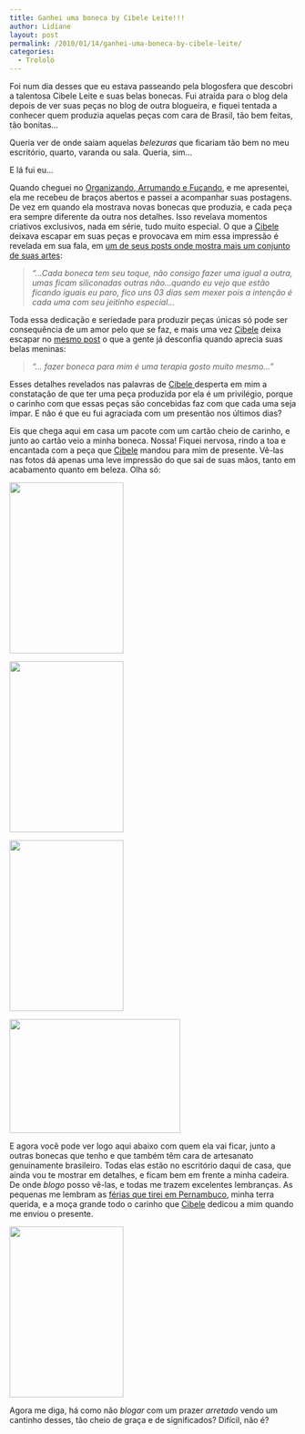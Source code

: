 ```yaml
---
title: Ganhei uma boneca by Cibele Leite!!!
author: Lidiane
layout: post
permalink: /2010/01/14/ganhei-uma-boneca-by-cibele-leite/
categories:
  - Trololó
---
```

[](https://www.trololodemulher.com.br/2010/01/DSC02105.jpg)[](https://www.trololodemulher.com.br/2010/01/DSC02005.jpg)[](https://www.trololodemulher.com.br/2010/01/DSC02101.jpg)Foi num dia desses que eu estava passeando pela blogosfera que descobri a talentosa Cibele Leite e suas belas bonecas. Fui atraída para o blog dela depois de ver suas peças no blog de outra blogueira, e fiquei tentada a conhecer quem produzia aquelas peças com cara de Brasil, tão bem feitas, tão bonitas…

Queria ver de onde saiam aquelas _belezuras_ que ficariam tão bem no meu escritório, quarto, varanda ou sala. Queria, sim…

E lá fui eu…

<!--more-->

Quando cheguei no <a href="http://organizandoarrumando.blogspot.com/" target="_blank" rel="noopener noreferrer">Organizando, Arrumando e Fuçando</a>, e me apresentei, ela me recebeu de braços abertos e passei a acompanhar suas postagens. De vez em quando ela mostrava novas bonecas que produzia, e cada peça era sempre diferente da outra nos detalhes. Isso revelava momentos criativos exclusivos, nada em série, tudo muito especial. O que a <a href="http://organizandoarrumando.blogspot.com/" target="_blank" rel="noopener noreferrer">Cibele</a> deixava escapar em suas peças e provocava em mim essa impressão é revelada em sua fala, em <a href="http://organizandoarrumando.blogspot.com/2009/12/minhas-bonecas.html" target="_blank" rel="noopener noreferrer">um de seus posts onde mostra mais um conjunto de suas artes</a>:

> _“…Cada boneca tem seu toque, não consigo fazer uma igual a outra, umas ficam siliconadas outras não&#8230;quando eu vejo que estão ficando iguais eu paro, fico uns 03 dias sem mexer pois a intenção é cada uma com seu jeitinho especial…_

Toda essa dedicação e seriedade para produzir peças únicas só pode ser consequência de um amor pelo que se faz, e mais uma vez <a href="http://organizandoarrumando.blogspot.com/" target="_blank" rel="noopener noreferrer">Cibele</a> deixa escapar no <a href="http://organizandoarrumando.blogspot.com/2009/12/minhas-bonecas.html" target="_blank" rel="noopener noreferrer">mesmo post</a> o que a gente já desconfia quando aprecia suas belas meninas:

> _“… fazer boneca para mim é uma terapia gosto muito mesmo…”_

Esses detalhes revelados nas palavras de <a href="http://organizandoarrumando.blogspot.com/" target="_blank" rel="noopener noreferrer">Cibele </a>desperta em mim a constatação de que ter uma peça produzida por ela é um privilégio, porque o carinho com que essas peças são concebidas faz com que cada uma seja ímpar. E não é que eu fui agraciada com um presentão nos últimos dias?

Eis que chega aqui em casa um pacote com um cartão cheio de carinho, e junto ao cartão veio a minha boneca. Nossa! Fiquei nervosa, rindo a toa e encantada com a peça que <a href="http://organizandoarrumando.blogspot.com/" target="_blank" rel="noopener noreferrer">Cibele</a> mandou para mim de presente. Vê-las nas fotos dá apenas uma leve impressão do que sai de suas mãos, tanto em acabamento quanto em beleza. Olha só:

[<img class="aligncenter size-medium wp-image-4084" title="DSC02105" src="https://www.trololodemulher.com.br/2010/01/DSC02105-200x300.jpg" alt="" width="200" height="300" />](https://www.trololodemulher.com.br/2010/01/DSC02105.jpg)

[<img class="aligncenter size-medium wp-image-4085" title="DSC02103" src="https://www.trololodemulher.com.br/2010/01/DSC02103-200x300.jpg" alt="" width="200" height="300" />](https://www.trololodemulher.com.br/2010/01/DSC02103.jpg)

[<img class="aligncenter size-medium wp-image-4086" title="DSC02104" src="https://www.trololodemulher.com.br/2010/01/DSC02104-200x300.jpg" alt="" width="200" height="300" />](https://www.trololodemulher.com.br/2010/01/DSC02104.jpg)

[<img class="aligncenter size-medium wp-image-4088" title="DSC02101" src="https://www.trololodemulher.com.br/2010/01/DSC02101-300x200.jpg" alt="" width="300" height="200" />](https://www.trololodemulher.com.br/2010/01/DSC02101.jpg)

E agora você pode ver logo aqui abaixo com quem ela vai ficar, junto a outras bonecas que tenho e que também têm cara de artesanato genuinamente brasileiro. Todas elas estão no escritório daqui de casa, que ainda vou te mostrar em detalhes, e ficam bem em frente a minha cadeira. De onde _blogo_ posso vê-las, e todas me trazem excelentes lembranças. As pequenas me lembram as <a href="http://www.trololodemulher.com.br/2009/11/12/mimos-de-frias-no-quarto-sala-cozinha-e-escritrio/" target="_self">férias que tirei em Pernambuco</a>, minha terra querida, e a moça grande todo o carinho que <a href="http://organizandoarrumando.blogspot.com/" target="_blank" rel="noopener noreferrer">Cibele</a> dedicou a mim quando me enviou o presente.

[<img class="aligncenter size-medium wp-image-4089" title="DSC02100" src="https://www.trololodemulher.com.br/2010/01/DSC02100-200x300.jpg" alt="" width="200" height="300" />](https://www.trololodemulher.com.br/2010/01/DSC02100.jpg)

Agora me diga, há como não _blogar_ com um prazer _arretado_ vendo um cantinho desses, tão cheio de graça e de significados? Difícil, não é?